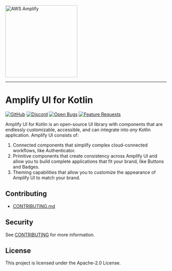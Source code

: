 <img src="https://s3.amazonaws.com/aws-mobile-hub-images/aws-amplify-logo.png" alt="AWS Amplify" width="225">

---

# Amplify UI for Kotlin

[![GitHub](https://img.shields.io/github/license/aws-amplify/amplify-ui-kotlin)](LICENSE)
[![Discord](https://img.shields.io/discord/308323056592486420?logo=discord)](https://discord.gg/jWVbPfC)
[![Open Bugs](https://img.shields.io/github/issues/aws-amplify/amplify-ui-kotlin/bug?color=d73a4a&label=bugs)](https://github.com/aws-amplify/amplify-ui-kotlin/issues?q=is%3Aissue+is%3Aopen+label%3Abug)
[![Feature Requests](https://img.shields.io/github/issues/aws-amplify/amplify-ui-kotlin/feature-request?color=ff9001&label=feature%20requests)](https://github.com/aws-amplify/amplify-ui-kotlin/issues?q=is%3Aissue+label%3Afeature-request+is%3Aopen)

Amplify UI for Kotlin is an open-source UI library with components that are endlessly customizable, accessible, and can integrate into _any_ Kotlin application. Amplify UI consists of:

1. Connected components that simplify complex cloud-connected workflows, like Authenticator.
2. Primitive components that create consistency across Amplify UI and allow you to build complete applications that fit your brand, like Buttons and Badges.
3. Theming capabilities that allow you to customize the appearance of Amplify UI to match your brand.

## Contributing

- [CONTRIBUTING.md](/CONTRIBUTING.md)

## Security

See [CONTRIBUTING](CONTRIBUTING.md#security-issue-notifications) for more information.

## License

This project is licensed under the Apache-2.0 License.

